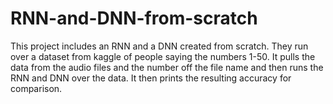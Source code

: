 # RNN-and-DNN-from-scratch

This project includes an RNN and a DNN created from scratch. They run over a dataset from kaggle of people saying the numbers 1-50. It pulls the data from the audio files and the number off the file name and then runs the RNN and DNN over the data. It then prints the resulting accuracy for comparison.
